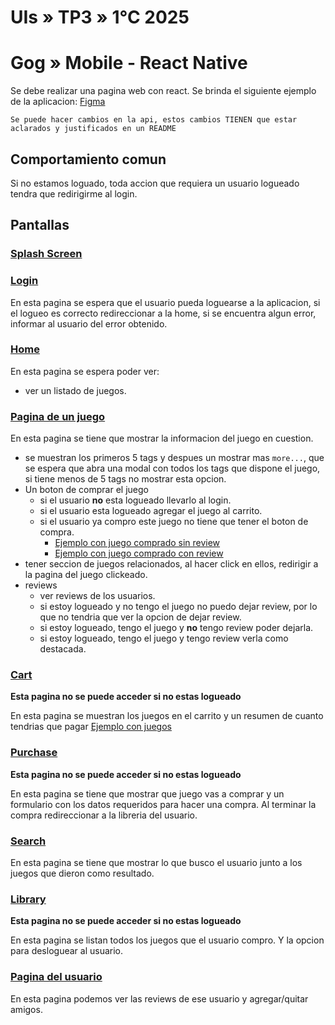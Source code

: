 # UIs » TP3 » 1°C 2025

# Gog » Mobile - React Native

Se debe realizar una pagina web con react.
Se brinda el siguiente ejemplo de la aplicacion: [Figma]([https://www.figma.com/design/JtwYMUGxCtQfBjIxL31I8w/Gog?node-id=6014-1475&t=1I8FiI5QIG7qB6cw-0](https://www.figma.com/design/JtwYMUGxCtQfBjIxL31I8w/Gog?node-id=50-2))

```
Se puede hacer cambios en la api, estos cambios TIENEN que estar aclarados y justificados en un README
```

## Comportamiento comun

Si no estamos loguado, toda accion que requiera un usuario logueado tendra que redirigirme al login.

## Pantallas

### [Splash Screen](https://www.figma.com/design/JtwYMUGxCtQfBjIxL31I8w/Gog?node-id=2436-2&t=3izFqX8mwjXmofuc-4)

### [Login](https://www.figma.com/design/JtwYMUGxCtQfBjIxL31I8w/Gog?node-id=2436-4&t=3izFqX8mwjXmofuc-4)

En esta pagina se espera que el usuario pueda loguearse a la aplicacion, si el logueo es correcto redireccionar a la home, si se encuentra algun error, informar al usuario del error obtenido.

### [Home](https://www.figma.com/design/JtwYMUGxCtQfBjIxL31I8w/Gog?node-id=2436-18&t=3izFqX8mwjXmofuc-4)

En esta pagina se espera poder ver:
  - ver un listado de juegos.

### [Pagina de un juego](https://www.figma.com/design/JtwYMUGxCtQfBjIxL31I8w/Gog?node-id=2436-209&t=3izFqX8mwjXmofuc-4)

En esta pagina se tiene que mostrar la informacion del juego en cuestion.

- se muestran los primeros 5 tags y despues un mostrar mas `more...`, que se espera que abra una modal con todos los tags que dispone el juego, si tiene menos de 5 tags no mostrar esta opcion.
- Un boton de comprar el juego
  - si el usuario **no** esta logueado llevarlo al login.
  - si el usuario esta logueado agregar el juego al carrito.
  - si el usuario ya compro este juego no tiene que tener el boton de compra. 
    - [Ejemplo con juego comprado sin review](https://www.figma.com/design/JtwYMUGxCtQfBjIxL31I8w/Gog?node-id=26-2267&t=1I8FiI5QIG7qB6cw-4)
    - [Ejemplo con juego comprado con review](https://www.figma.com/design/JtwYMUGxCtQfBjIxL31I8w/Gog?node-id=26-2123&t=1I8FiI5QIG7qB6cw-4)
- tener seccion de juegos relacionados, al hacer click en ellos, redirigir a la pagina del juego clickeado.
- reviews
  - ver reviews de los usuarios.
  - si estoy logueado y no tengo el juego no puedo dejar review, por lo que no tendria que ver la opcion de dejar review.
  - si estoy logueado, tengo el juego y **no** tengo review poder dejarla.
  - si estoy logueado, tengo el juego y tengo review verla como destacada.

### [Cart](https://www.figma.com/design/JtwYMUGxCtQfBjIxL31I8w/Gog?node-id=2451-40&t=3izFqX8mwjXmofuc-4)

**Esta pagina no se puede acceder si no estas logueado**

En esta pagina se muestran los juegos en el carrito y un resumen de cuanto tendrias que pagar
[Ejemplo con juegos](https://www.figma.com/design/JtwYMUGxCtQfBjIxL31I8w/Gog?node-id=6018-849&t=3izFqX8mwjXmofuc-4)

### [Purchase](https://www.figma.com/design/JtwYMUGxCtQfBjIxL31I8w/Gog?node-id=6018-758&t=3izFqX8mwjXmofuc-4)

**Esta pagina no se puede acceder si no estas logueado**

En esta pagina se tiene que mostrar que juego vas a comprar y un formulario con los datos requeridos para hacer una compra.
Al terminar la compra redireccionar a la libreria del usuario.

### [Search](https://www.figma.com/design/JtwYMUGxCtQfBjIxL31I8w/Gog?node-id=2473-249&t=3izFqX8mwjXmofuc-4)

En esta pagina se tiene que mostrar lo que busco el usuario junto a los juegos que dieron como resultado.

### [Library](https://www.figma.com/design/JtwYMUGxCtQfBjIxL31I8w/Gog?node-id=2451-169&t=3izFqX8mwjXmofuc-4)

**Esta pagina no se puede acceder si no estas logueado**

En esta pagina se listan todos los juegos que el usuario compro.
Y la opcion para desloguear al usuario.

### [Pagina del usuario](https://www.figma.com/design/JtwYMUGxCtQfBjIxL31I8w/Gog?node-id=2452-408&t=OX8GdMOQZjx98Lez-4)

En esta pagina podemos ver las reviews de ese usuario y agregar/quitar amigos.
